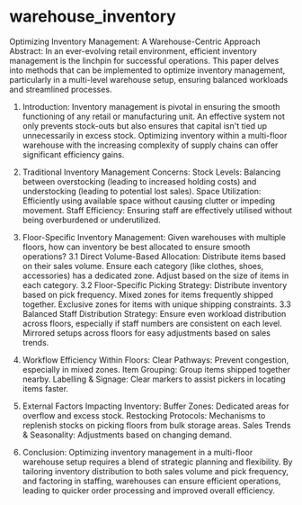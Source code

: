 # warehouse_inventory
Optimizing Inventory Management: A Warehouse-Centric Approach
Abstract:
 In an ever-evolving retail environment, efficient inventory management is the linchpin for successful operations. This paper delves into methods that can be implemented to optimize inventory management, particularly in a multi-level warehouse setup, ensuring balanced workloads and streamlined processes.

1. Introduction:
 Inventory management is pivotal in ensuring the smooth functioning of any retail or manufacturing unit. An effective system not only prevents stock-outs but also ensures that capital isn't tied up unnecessarily in excess stock. Optimizing inventory within a multi-floor warehouse with the increasing complexity of supply chains can offer significant efficiency gains.

2. Traditional Inventory Management Concerns:
Stock Levels: Balancing between overstocking (leading to increased holding costs) and understocking (leading to potential lost sales).
Space Utilization: Efficiently using available space without causing clutter or impeding movement.
Staff Efficiency: Ensuring staff are effectively utilised without being overburdened or underutilized.

3. Floor-Specific Inventory Management:
 Given warehouses with multiple floors, how can inventory be best allocated to ensure smooth operations?
3.1 Direct Volume-Based Allocation:
Distribute items based on their sales volume.
Ensure each category (like clothes, shoes, accessories) has a dedicated zone.
Adjust based on the size of items in each category.
3.2 Floor-Specific Picking Strategy:
Distribute inventory based on pick frequency.
Mixed zones for items frequently shipped together.
Exclusive zones for items with unique shipping constraints.
3.3 Balanced Staff Distribution Strategy:
Ensure even workload distribution across floors, especially if staff numbers are consistent on each level.
Mirrored setups across floors for easy adjustments based on sales trends.

4. Workflow Efficiency Within Floors:
Clear Pathways: Prevent congestion, especially in mixed zones.
Item Grouping: Group items shipped together nearby.
Labelling & Signage: Clear markers to assist pickers in locating items faster.

5. External Factors Impacting Inventory:
Buffer Zones: Dedicated areas for overflow and excess stock.
Restocking Protocols: Mechanisms to replenish stocks on picking floors from bulk storage areas.
Sales Trends & Seasonality: Adjustments based on changing demand.

6. Conclusion:
 Optimizing inventory management in a multi-floor warehouse setup requires a blend of strategic planning and flexibility. By tailoring inventory distribution to both sales volume and pick frequency, and factoring in staffing, warehouses can ensure efficient operations, leading to quicker order processing and improved overall efficiency.
